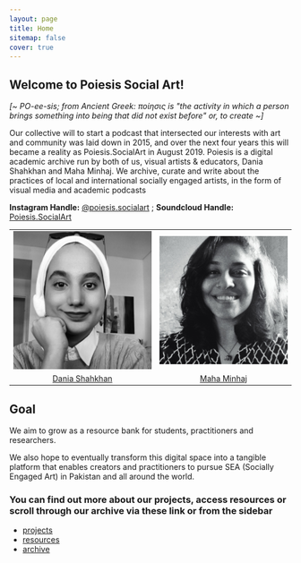```yaml
---
layout: page
title: Home
sitemap: false
cover: true
---
```


## Welcome to Poiesis Social Art!

*[~ PO-ee-sis; from Ancient Greek: ποίησις  is "the activity in which a person brings something into being that did not exist before" or, to create ~]*

Our collective will to start a podcast that intersected our interests with art and community was laid down in 2015, and over the next four years this will became a reality as Poiesis.SocialArt in August 2019. Poiesis is a digital academic archive run by both of us, visual artists & educators, Dania Shahkhan and Maha Minhaj. We archive, curate and write about the practices of local and international socially engaged artists, in the form of visual media and academic podcasts

**Instagram Handle:** [@poiesis.socialart](https://www.instagram.com/poiesis.socialart/) ; **Soundcloud Handle:** [Poiesis.SocialArt](https://soundcloud.com/user-384729018)

|  |  |
|:-------------------------:|:-------------------------:|
|![Dania](about/Dania.jpg)  |  ![Maha](about/Maha.jpeg)|
| [Dania Shahkhan](https://www.instagram.com/dania.sk.art/)  |   [Maha Minhaj](https://www.instagram.com/_thegentlewoman_/)  |

## Goal

We aim to grow as a resource bank for students, practitioners and researchers.

We also hope to eventually transform this digital space into a tangible platform that enables creators and practitioners to pursue SEA (Socially Engaged Art) in Pakistan and all around the world.

### You can find out more about our projects, access resources or scroll through our archive via these link or from the sidebar

- [projects](projects.md)
- [resources](resources.md)
- [archive](archive.md)
